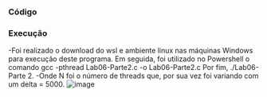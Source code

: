 ### Código

### Execução
-Foi realizado o download do wsl e ambiente linux nas máquinas Windows para execução deste programa. Em seguida, foi utilizado no Powershell o comando gcc -pthread Lab06-Parte2.c -o Lab06-Parte2.c Por fim, ./Lab06-Parte 2.
-Onde N foi o número de threads que, por sua vez foi variando com um delta = 5000.
![image](https://user-images.githubusercontent.com/80297158/191601024-63b3d319-4161-4512-a22a-83b96dcbda0c.png)


